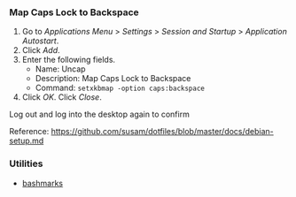 ### Map Caps Lock to Backspace

 1. Go to *Applications Menu* > *Settings* > *Session and Startup* >
    *Application Autostart*.
 2. Click *Add*.
 3. Enter the following fields.
      - Name: Uncap
      - Description: Map Caps Lock to Backspace
      - Command: `setxkbmap -option caps:backspace`
 4. Click *OK*. Click *Close*.

Log out and log into the desktop again to confirm

Reference: https://github.com/susam/dotfiles/blob/master/docs/debian-setup.md

### Utilities

- [bashmarks](https://github.com/huyng/bashmarks)